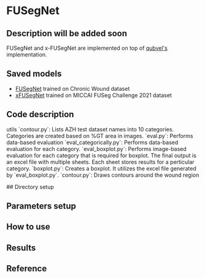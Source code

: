 # FUSegNet

## Description will be added soon

FUSegNet and x-FUSegNet are implemented on top of [qubvel's](https://github.com/qubvel/segmentation_models.pytorch) implementation.  

## Saved models
* [FUSegNet](https://drive.google.com/drive/folders/14HFRiNdeN10NPx7S6Lts4ymidNpjibI2?usp=sharing) trained on Chronic Wound dataset
* [xFUSegNet](https://drive.google.com/drive/folders/18696pUMWWdIOAgOLcXR_hut0ukKPXuV9?usp=sharing) trained on MICCAI FUSeg Challenge 2021 dataset

## Code description
<p>
utils 
`contour.py`: Lists AZH test dataset names into 10 categories. Categories are created based on %GT area in images.
`eval.py`: Performs data-based evaluation
`eval_categorically.py`: Performs data-based evaluation for each category.
`eval_boxplot.py`: Performs image-based evaluation for each category that is required for boxplot. The final output is 
	an excel file with multiple sheets. Each sheet stores results for a perticular category.
`boxplot.py`: Creates a boxplot. It utilizes the excel file generated by `eval_boxplot.py`.
`contour.py`: Draws contours around the wound region
<p>
## Directory setup

## Parameters setup

## How to use

## Results

## Reference
